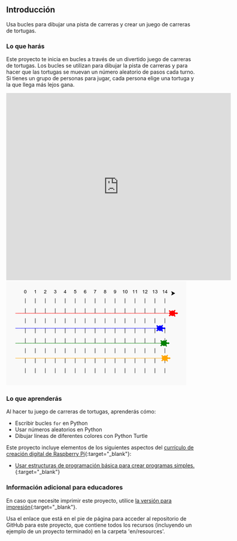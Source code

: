 ## Introducción

Usa bucles para dibujar una pista de carreras y crear un juego de carreras de tortugas.

### Lo que harás

Este proyecto te inicia en bucles a través de un divertido juego de carreras de tortugas. Los bucles se utilizan para dibujar la pista de carreras y para hacer que las tortugas se muevan un número aleatorio de pasos cada turno. Si tienes un grupo de personas para jugar, cada persona elige una tortuga y la que llega más lejos gana.

<div class="trinket">
  <iframe src="https://trinket.io/embed/python/9339862606?outputOnly=true&start=result" width="600" height="500" frameborder="0" marginwidth="0" marginheight="0" allowfullscreen>
  </iframe>
  <img src="images/race-finished.png">
</div>

### Lo que aprenderás

Al hacer tu juego de carreras de tortugas, aprenderás cómo:

+ Escribir bucles `for` en Python
+ Usar números aleatorios en Python
+ Dibujar líneas de diferentes colores con Python Turtle

Este proyecto incluye elementos de los siguientes aspectos del [currículo de creación digital de Raspberry Pi](http://rpf.io/curriculum){:target="_blank"}:

+ [Usar estructuras de programación básica para crear programas simples.](https://www.raspberrypi.org/curriculum/programming/creator/){:target="_blank"}

### Información adicional para educadores

En caso que necesite imprimir este proyecto, utilice [la versión para impresión](https://projects.raspberrypi.org/en/projects/turtle-race/print){:target="_blank"}.

Usa el enlace que está en el pie de página para acceder al repositorio de GitHub para este proyecto, que contiene todos los recursos (incluyendo un ejemplo de un proyecto terminado) en la carpeta 'en/resources'.